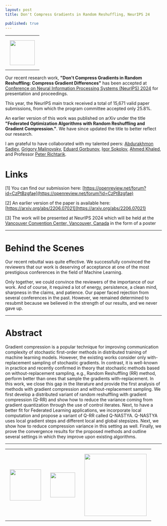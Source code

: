 ```yaml
---
layout: post
title: Don't Compress Gradients in Random Reshuffling, NeurIPS 24

published: true
---
```


<center>
<table style="text-align:center;">
<tr>
<td style="padding:15px;text-align:center;vertical-align:middle;"> <img height="80px" src="https://burlachenkok.github.io/materials/neurips-logo.svg"/> </td>
</tr>
</table>
</center>


Our recent research work, **"Don't Compress Gradients in Random Reshuffling: Compress Gradient Differences"** has been accepted at [Conference on Neural Information Processing Systems (NeurIPS) 2024](https://neurips.cc/Conferences/2024/) for presentation and proceedings.

This year, the NeurIPS main track received a total of 15,671 valid paper submissions, from which the program committee accepted only 25.8%.

An earlier version of this work was published on arXiv under the title **"Federated Optimization Algorithms with Random Reshuffling and Gradient Compression."**. We have since updated the title to better reflect our research.

I am grateful to have collaborated with my talented peers: [Abdurakhmon Sadiev](https://www.researchgate.net/profile/Abdurakhmon-Sadiev), [Grigory Malinovsky](https://grigory-malinovsky.github.io/), [Eduard Gorbunov](https://eduardgorbunov.github.io/), [Igor Sokolov](https://cemse.kaust.edu.sa/people/person/igor-sokolov), [Ahmed Khaled](https://rka97.github.io/), and Professor [Peter Richtarik](https://richtarik.org/). 

# Links

[1] You can find our submission here:  [https://openreview.net/forum?id=CzPtBzgfae](https://openreview.net/forum?id=CzPtBzgfae)

[2] An earlier version of the paper is available here: [https://arxiv.org/abs/2206.07021](https://arxiv.org/abs/2206.07021)

[3] The work will be presented  at NeurIPS 2024 which will be held at the [Vancouver Convention Center, Vancouver, Canada](https://maps.app.goo.gl/XCrE3Q9ibkWK8LER9) in the form of a poster


---

# Behind the Scenes

Our recent rebuttal was quite effective. We successfully convinced the reviewers that our work is deserving of acceptance at one of the most prestigious conferences in the field of Machine Learning.

Only together, we could convince the reviewers of the importance of our work. And of course, it required a lot of energy, persistence, a clean mind, sharpness in the claims, and patience. Our paper faced rejection from several conferences in the past. However, we remained determined to resubmit because we believed in the strength of our results, and we never gave up.

---

# Abstract

Gradient compression is a popular technique for improving communication complexity of stochastic first-order methods in distributed training of machine learning models. However, the existing works consider only with-replacement sampling of stochastic gradients. In contrast, it is well-known in practice and recently confirmed in theory that stochastic methods based on without-replacement sampling, e.g., Random Reshuffling (RR) method, perform better than ones that sample the gradients with-replacement. In this work, we close this gap in the literature and provide the first analysis of methods with gradient compression and without-replacement sampling. We first develop a distributed variant of random reshuffling with gradient compression (Q-RR) and show how to reduce the variance coming from gradient quantization through the use of control iterates. Next, to have a better fit for Federated Learning applications, we incorporate local computation and propose a variant of Q-RR called Q-NASTYA. Q-NASTYA uses local gradient steps and different local and global stepsizes. Next, we show how to reduce compression variance in this setting as well. Finally, we prove the convergence results for the proposed methods and outline several settings in which they improve upon existing algorithms.

---

<table style="text-align:center;">
<tr>
<td style="padding:15px;text-align:center;vertical-align:middle;"> <img height="100px" src="https://burlachenkok.github.io/materials/KAUST-logo.svg"/> </td> 
<td style="padding:15px;text-align:center;vertical-align:middle;"> <img height="80px" src="https://burlachenkok.github.io/materials/MBZUAI-logo.png"/> </td>
<td style="padding:15px;text-align:center;vertical-align:middle;"> <img height="200px" src="https://burlachenkok.github.io/materials/princeton-university-logo.svg"/> </td>
</tr>
</table>